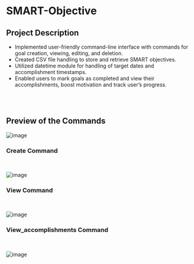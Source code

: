 # SMART-Objective

<h2>Project Description</h2>
<ul>
  <li>Implemented user-friendly command-line interface with commands for goal creation, viewing, editing, and deletion.</li>
  <li>Created CSV file handling to store and retrieve SMART objectives. </li>
  <li>Utilized datetime module for handling of target dates and accomplishment timestamps.</li>
  <li>Enabled users to mark goals as completed and view their accomplishments, boost motivation and track user’s progress.</li>
</ul>
<br>

<br>

<h2>Preview of the Commands</h2>

![image](https://github.com/WCARL12/SMART-Objective/assets/139624156/f635b7cf-f72c-4973-b501-29f99d2e4da1)

<h3>Create Command</h3>
<br>

![image](https://github.com/WCARL12/SMART-Objective/assets/139624156/22a4d85e-4bd0-4077-964e-a030ce6a9c64)

<h3>View Command</h3>
<br>

![image](https://github.com/WCARL12/SMART-Objective/assets/139624156/d0f92e7c-a023-4ba3-b0e0-2e8e652db99d)

<h3>View_accomplishments Command</h3>
<br>

![image](https://github.com/WCARL12/SMART-Objective/assets/139624156/4f856516-11e3-443b-b24a-bcf9e52a0752)
